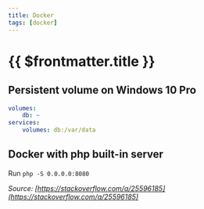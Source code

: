 ```yaml
---
title: Docker
tags: [docker]
---
```

# {{ $frontmatter.title }}

## Persistent volume on Windows 10 Pro


```yaml
volumes:
    db: ~
services:
    volumes: db:/var/data
```

## Docker with php built-in server


Run `php -S 0.0.0.0:8080`

_Source: [https://stackoverflow.com/a/25596185](https://stackoverflow.com/a/25596185)_
